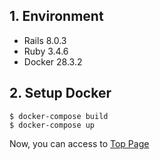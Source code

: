 ## 1. Environment

- Rails 8.0.3
- Ruby 3.4.6
- Docker 28.3.2

## 2. Setup Docker

```command
$ docker-compose build
$ docker-compose up
```

Now, you can access to [Top Page](http://localhost:3000)
